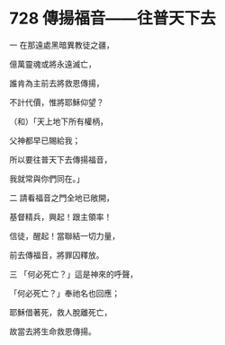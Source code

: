 # 728 傳揚福音——往普天下去

一 在那遠處黑暗異教徒之疆，

億萬靈魂或將永遠滅亡，

誰肯為主前去將救恩傳揚，

不計代價，惟將耶穌仰望？

（和）「天上地下所有權柄，

父神都早已賜給我；

所以要往普天下去傳揚福音，

我就常與你們同在。」

二 請看福音之門全地已敞開，

基督精兵，興起！跟主領率！

信徒，醒起！當聯結一切力量，

前去傳福音，將罪囚釋放。

三 「何必死亡？」這是神來的呼聲，

「何必死亡？」奉祂名也回應；

耶穌借著死，救人脫離死亡，

故當去將生命救恩傳揚。

